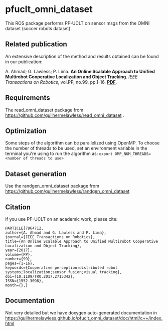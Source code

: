 # pfuclt_omni_dataset

This ROS package performs PF-UCLT on sensor msgs from the OMNI dataset (soccer robots dataset)

## Related publication

An extensive description of the method and results obtained can be found in our publication:

A. Ahmad; G. Lawless; P. Lima. **An Online Scalable Approach to Unified Multirobot Cooperative Localization and Object Tracking**. *IEEE Transactions on Robotics*, vol.PP, no.99, pp.1-16. **[PDF](https://ps.is.tuebingen.mpg.de/uploads_file/attachment/attachment/378/17-0058_02_MS.pdf)**.

## Requirements

The read_omni_dataset package from https://github.com/guilhermelawless/read_omni_dataset .

## Optimization

Some steps of the algorithm can be parallelized using OpenMP. To choose the number of threads to be used, set an environment variable in the terminal you're using to run the algorithm as: `export OMP_NUM_THREADS=<number of threads to use>`

## Dataset generation

Use the randgen_omni_dataset package from https://github.com/guilhermelawless/randgen_omni_dataset

## Citation

If you use PF-UCLT on an academic work, please cite:

    @ARTICLE{7964712, 
    author={A. Ahmad and G. Lawless and P. Lima}, 
    journal={IEEE Transactions on Robotics}, 
    title={An Online Scalable Approach to Unified Multirobot Cooperative Localization and Object Tracking}, 
    year={2017}, 
    volume={PP}, 
    number={99}, 
    pages={1-16}, 
    keywords={Cooperative perception;distributed robot systems;localization;sensor fusion;visual tracking}, 
    doi={10.1109/TRO.2017.2715342}, 
    ISSN={1552-3098}, 
    month={},}

## Documentation

Not very detailed but we have doxygen auto-generated documentation in https://guilhermelawless.github.io/pfuclt_omni_dataset/doc/html/c++/index.html
